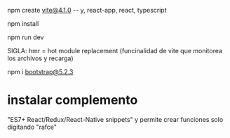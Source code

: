 npm create vite@4.1.0
-- y, react-app, react, typescript


npm install

npm run dev


SIGLA: hmr = hot module replacement (funcinalidad de vite que monitorea los archivos y recarga)


npm i bootstrap@5.2.3

# instalar complemento #
"ES7+ React/Redux/React-Native snippets" y permite crear funciones solo digitando "rafce"